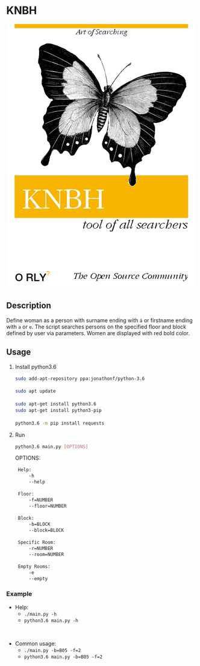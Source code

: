 # KNBH

<p align="center">
  <img src="/img/orly.png?raw=true">
</p>

## Description

Define woman as a person with surname ending with `á` or firstname ending with `a` or `e`. The script searches persons on the specified floor and block defined by user via parameters. Women are displayed with red bold color.

## Usage

1. Install python3.6

    ```sh
    sudo add-apt-repository ppa:jonathonf/python-3.6

    sudo apt update

    sudo apt-get install python3.6
    sudo apt-get install python3-pip

    python3.6 -m pip install requests
    ```

2. Run

    ```sh
    python3.6 main.py [OPTIONS]
    ```

    OPTIONS:

        Help:
            -h
            --help

        Floor:
            -f=NUMBER
            --floor=NUMBER

        Block:
            -b=BLOCK
            --block=BLOCK

        Specific Room:
            -r=NUMBER
            --room=NUMBER

        Empty Rooms:
            -e
            --empty


### Example


* Help:<br>
    - `./main.py -h`
    - `python3.6 main.py -h`
<br>


* Common usage:<br>
    - `./main.py -b=B05 -f=2`
    - `python3.6 main.py -b=B05 -f=2`
